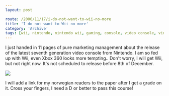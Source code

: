 ```yaml
---
layout: post

route: /2006/11/17/i-do-not-want-to-wii-no-more
title: 'I do not want to Wii no more'
category: 'Archive'
tags: [wii, nintendo, nintendo wii, gaming, console, video console, video games]
---
```


I just handed in 11 pages of pure marketing management about the release of the
latest seventh generation video console from Nintendo. I am so fed up with Wii,
even Xbox 360 looks more tempting.. Don't worry, I will get Wii, but not right
now. It's not scheduled to release before 8th of December.

![](/img/blog/imga0b8cb1e28fdc0ee8b6a4244c5e27847.webp)

I will add a link for my norwegian readers to the paper after I get a grade on
it. Cross your fingers, I need a D or better to pass this course!
